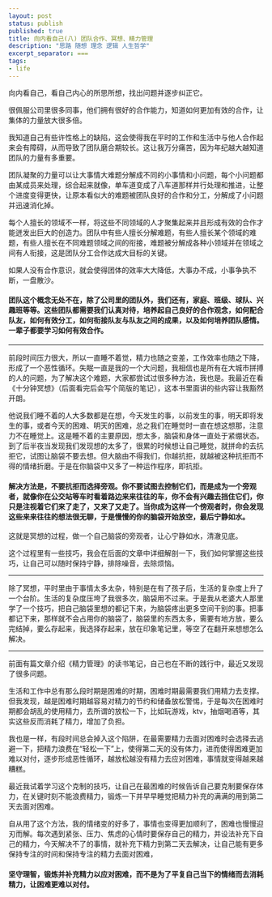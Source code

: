 ```yaml
---
layout: post
status: publish
published: true
title: 向内看自己(八) 团队合作、冥想、精力管理
description: "思路 随想 理念 逻辑 人生哲学"
excerpt_separator: ===
tags:
- life
---
```


向内看自己，看自己内心的所思所想，找出问题并逐步纠正它。

很佩服公司里很多同事，他们拥有很好的合作能力，知道如何更加有效的合作，让集体的力量放大很多倍。

我知道自己有些许性格上的缺陷，这会使得我在平时的工作和生活中与他人合作起来会有障碍，从而导致了团队磨合期较长。这让我万分痛苦，因为年纪越大越知道团队的力量有多重要。

团队凝聚的力量可以让大事情大难题分解成不同的小事情和小问题，每个小问题都由某成员来处理，综合起来就像，单车道变成了八车道那样并行处理和推进，让整个进度变得更快，让原本看似大的难题被团队良好的合作和分工，分解成了小问题并迅速消化掉。

每个人擅长的领域不一样，将这些不同领域的人才聚集起来并且形成有效的合作才能迸发出巨大的创造力。团队中有些人擅长分解难题，有些人擅长某个领域的难题，有些人擅长在不同难题领域之间的衔接，难题被分解成各种小领域并在领域之间有人衔接，这是团队分工合作达成大目标的关键。

​如果人没有合作意识，就会使得团体的效率大大降低，大事办不成，小事争执不断，一盘散沙。

#### 团队这个概念无处不在，除了公司里的团队外，我们还有，家庭、班级、球队、兴趣班等等。这些团队都需要我们认真对待，培养起自己良好的合作观念，如何配合队友，如何有效分工，如何衔接队友与队友之间的成果，以及如何培养团队感情。一辈子都要学习如何有效合作。

------

前段时间压力很大，所以一直睡不着觉，精力也随之变差，工作效率也随之下降，形成了一个恶性循环。失眠一直是我的一个大问题，我相信也是所有在大城市拼搏的人的问题，为了解决这个难题，大家都尝试过很多种方法，我也是。我最近在看《十分钟冥想》（后面看完后会写个简版的笔记），这本书里面讲的些内容让我豁然开朗。

他说我们睡不着的人大多数都是在想，今天发生的事，以前发生的事，明天即将发生的事，或者今天的困难、明天的困难，总之我们在睡觉时一直在想这想那，注意力不在睡觉上。这是睡不着的主要原因，想太多，脑袋和身体一直处于紧绷状态。到了后半夜当发现我们发现想的太多了，很累的时候想让自己睡觉，就拼命的去抗拒它，试图让脑袋不要去想。但大脑由不得我们，你越抗拒，就越被这种抗拒而不得的情绪折磨。于是在你脑袋中又多了一种运作程序，即抗拒。

#### 解决方法是，不要抗拒而选择旁观。你不要试图去控制它们，而是成为一个旁观者，就像你在公交站等车时看着路边来来往往的车，你不会有兴趣去挡住它们，你只是注视着它们来了走了，又来了又走了。当你成为这样一个傍观者时，你会发现这些来来往往的想法很无聊，于是慢慢的你的脑袋开始放空，最后宁静如水。

这就是冥想的过程，做一个自己脑袋的旁观者，让心宁静如水，清澈见底。

这个过程里有一些技巧，我会在后面的文章中详细解剖一下，我们如何掌握这些技巧，让自己可以随时保持宁静，排除噪音，去除烦恼。

------

除了冥想，平时里由于事情太多太杂，特别是在有了孩子后，生活的复杂度上升了一个台阶。生活的复杂度压垮了我很多次，脑袋用不过来。于是我从老婆大人那里学了一个技巧，把自己脑袋里想的都记下来，为脑袋疼出更多空间干别的事。把事都记下来，那样就不会占用你的脑袋了，脑袋里的东西太多，需要有地方放，要么完结掉，要么存起来，我选择存起来，放在印象笔记里，等空了在翻开来想想怎么解决。

------

前面有篇文章介绍《精力管理》的读书笔记，自己也在不断的践行中，最近又发现了很多问题。

生活和工作中总有那么段时期是困难的时期，困难时期最需要我们用精力去支撑。但我发现，越是困难时期越容易对精力的节约和储备放松警惕，于是每次在困难时期都会胡乱的使用精力，去所谓的放松一下，比如玩游戏，ktv，抽烟喝酒等，其实这些反而消耗了精力，增加了负担。

我也是一样，有段时间总会掉入这个陷阱，在最需要精力去面对困难时会选择去逃避一下，把精力浪费在“轻松一下”上，使得第二天的没有体力，进而使得困难更加难以对付，逐步形成恶性循环，越放松越没有精力去应对困难，事情就变得越来越糟糕。

最近我试着学习这个克制的技巧，让自己在最困难的时候告诉自己要克制要保存体力，在关键时刻不能浪费精力，锻炼一下并早早睡觉把精力补充的满满的用到第二天去面对困难。

自从用了这个方法，我的情绪变的好多了，事情也变得更加顺利了，困难也慢慢迎刃而解。每次遇到紧张、压力、焦虑的心情时要保存自己的精力，并设法补充下自己的精力，今天解决不了的事情，就补充下精力到第二天去解决，让自己能有更多保持专注的时间和保持专注的精力去面对困难，

#### 坚守理智，锻炼并补充精力以应对困难，而不是为了平复自己当下的情绪而去消耗精力，让困难更难以对付。

